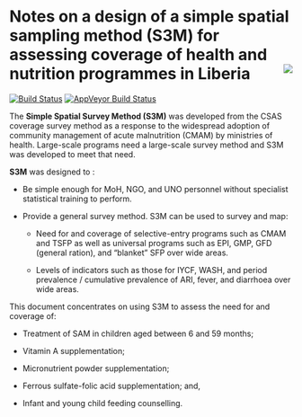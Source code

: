 # Notes on a design of a simple spatial sampling method (S3M) for assessing coverage of health and nutrition programmes in Liberia <img src="images/s3m_neg.png" align="right" />

[![Build Status](https://travis-ci.org/validmeasures/liberiaS3M.svg?branch=master)](https://travis-ci.org/validmeasures/liberiaS3M)
[![AppVeyor Build Status](https://ci.appveyor.com/api/projects/status/github/validmeasures/liberiaS3M?branch=master&svg=true)](https://ci.appveyor.com/project/validmeasures/liberiaS3M)


The **Simple Spatial Survey Method (S3M)** was developed from the CSAS coverage survey method as a response to the widespread adoption of community management of acute malnutrition (CMAM) by ministries of health. Large-scale programs need a large-scale survey method and S3M was developed to meet that need.

**S3M** was designed to :

* Be simple enough for MoH, NGO, and UNO personnel without specialist statistical training to perform.

* Provide a general survey method. S3M can be used to survey and map:

    * Need for and coverage of selective-entry programs such as CMAM and TSFP as well as universal programs such as EPI, GMP, GFD (general ration), and “blanket” SFP over wide areas.

    * Levels of indicators such as those for IYCF, WASH, and period prevalence / cumulative prevalence of ARI, fever, and diarrhoea over wide areas.

This document concentrates on using S3M to assess the need for and coverage of:

* Treatment of SAM in children aged between 6 and 59 months;

* Vitamin A supplementation;

* Micronutrient powder supplementation;

* Ferrous sulfate-folic acid supplementation; and,

* Infant and young child feeding counselling.

